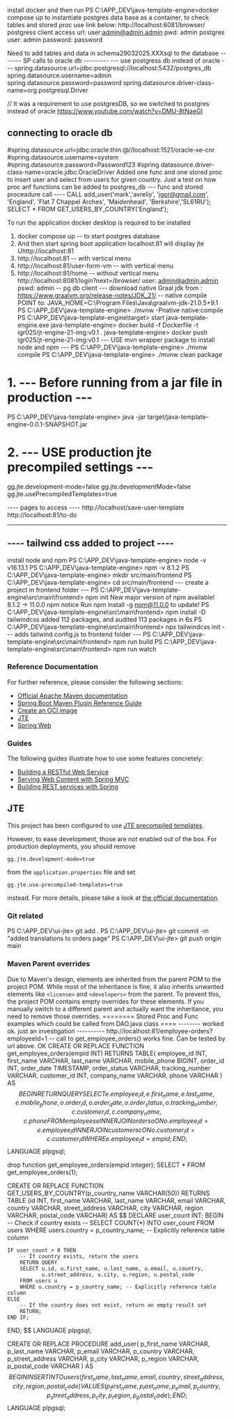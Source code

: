 install docker and then run
PS C:\APP_DEV\java-template-engine>docker compose up
to instantiate postgres data base as a container, to check tables and stored proc use link below:
http://localhost:8081/browser/
postgress client access url:
user:admin@admin.admin
pwd: admin
postgres  user: admin   password: password


Need to add tables and data in schema29032025.XXXsql  to the database
-------   SP calls to oracle db  ---------
--- use postgress db instead of oracle ---
spring.datasource.url=jdbc:postgresql://localhost:5432/postgres_db
spring.datasource.username=admin
spring.datasource.password=password
spring.datasource.driver-class-name=org.postgresql.Driver

// It was a requirement to use postgresDB, so we switched to postgres instead of oracle
https://www.youtube.com/watch?v=DMU-8tNaeGI
## connecting to oracle db
#spring.datasource.url=jdbc:oracle:thin:@//localhost:1521/oracle-xe-cnr
#spring.datasource.username=system
#spring.datasource.password=Password123
#spring.datasource.driver-class-name=oracle.jdbc.OracleDriver
Added one func and one stored proc to insert user and select from users
for given country. Just a test on how proc anf functions can be added to postgres_db
---   func and stored proceadure call  ----
CALL add_user('mark','avreliy', 'igor@gmail.com', 'England', 'Flat 7 Chappel Arches', 'Maidenhead', 'Berkshire','SL61RU');
SELECT * FROM GET_USERS_BY_COUNTRY('England');

To run the application docker desktop is required to be installed
1) docker compose up       --  to start postgres database
2) And then start spring boot application  localhost:81 will display jte Uhttp://localhost:81
3) http://localhost:81 -- with vertical menu
3) http://localhost:81/user-form-vm    -- with vertical menu
3)  http://localhost:81/home  -- without vertical menu
    http://localhost:8081/login?next=/browser/
    user:  admin@admin.admin
    pswd:  admin
    -- pg db client ---
    download native Graal jdk from :
    https://www.graalvm.org/release-notes/JDK_21/
    -- native compile  POINT to: JAVA_HOME=C:\Program Files\Java\graalvm-jdk-21.0.5+9.1
    PS C:\APP_DEV\java-template-engine> ./mvnw -Pnative native:compile
    PS C:\APP_DEV\java-template-engine\target> start java-template-engine.exe
    java-template-engine> docker build -f Dockerfile -t igr025/jt-engine-21-img:v0.1 .
    java-template-engine> docker push igr025/jt-engine-21-img:v0.1
    ---  USE mvn wrapper package to install node and npm ---
    PS C:\APP_DEV\java-template-engine> ./mvnw compile
    PS C:\APP_DEV\java-template-engine> ./mvnw clean package

# 1. --- Before running from a jar file in production ---
PS C:\APP_DEV\java-template-engine>
java -jar target/java-template-engine-0.0.1-SNAPSHOT.jar

# 2. --- USE production jte precompiled settings ---
gg.jte.development-mode=false
gg.jte.developmentMode=false
gg.jte.usePrecompiledTemplates=true

---- pages to access ----
http://localhost/save-user-template
http://localhost:81/to-do

-----------------------------------------
---- tailwind css added to project ----
-----------------------------------------
install node and npm
PS C:\APP_DEV\java-template-engine> node -v
v16.13.1
PS C:\APP_DEV\java-template-engine> npm -v
8.1.2
PS C:\APP_DEV\java-template-engine> mkdir src/main/frontend
PS C:\APP_DEV\java-template-engine> cd src/main/frontend
--- create a project in frontend folder ---
PS C:\APP_DEV\java-template-engine\src\main\frontend> npm init
New major version of npm available! 8.1.2 -> 11.0.0
npm notice Run npm install -g npm@11.0.0 to update!
PS C:\APP_DEV\java-template-engine\src\main\frontend> npm install -D tailwindcss
added 112 packages, and audited 113 packages in 6s
PS C:\APP_DEV\java-template-engine\src\main\frontend> npx tailwindcss init
---  adds tailwind.config.js  to frontend folder ---
PS C:\APP_DEV\java-template-engine\src\main\frontend> npm run build
PS C:\APP_DEV\java-template-engine\src\main\frontend> npm run watch


### Reference Documentation
For further reference, please consider the following sections:

* [Official Apache Maven documentation](https://maven.apache.org/guides/index.html)
* [Spring Boot Maven Plugin Reference Guide](https://docs.spring.io/spring-boot/3.4.1/maven-plugin)
* [Create an OCI image](https://docs.spring.io/spring-boot/3.4.1/maven-plugin/build-image.html)
* [JTE](https://jte.gg/)
* [Spring Web](https://docs.spring.io/spring-boot/3.4.1/reference/web/servlet.html)

### Guides
The following guides illustrate how to use some features concretely:

* [Building a RESTful Web Service](https://spring.io/guides/gs/rest-service/)
* [Serving Web Content with Spring MVC](https://spring.io/guides/gs/serving-web-content/)
* [Building REST services with Spring](https://spring.io/guides/tutorials/rest/)

## JTE

This project has been configured to use [JTE precompiled templates](https://jte.gg/pre-compiling/).

However, to ease development, those are not enabled out of the box.
For production deployments, you should remove

```properties
gg.jte.development-mode=true
```

from the `application.properties` file and set

```properties
gg.jte.use-precompiled-templates=true
```

instead.
For more details, please take a look at [the official documentation](https://jte.gg/spring-boot-starter-3/).

### Git related
PS C:\APP_DEV\ui-jte> git add .
PS C:\APP_DEV\ui-jte> git commit -m "added translations to orders page"
PS C:\APP_DEV\ui-jte> git push origin main

### Maven Parent overrides

Due to Maven's design, elements are inherited from the parent POM to the project POM.
While most of the inheritance is fine, it also inherits unwanted elements like `<license>` and `<developers>` from the parent.
To prevent this, the project POM contains empty overrides for these elements.
If you manually switch to a different parent and actually want the inheritance, you need to remove those overrides.
========   Stored Proc and Func  examples which could be called from DAO.java class ====
--------  worked ok. just an investigation  ----------
http://localhost:81/employee-orders?employeeId=1
--  call to get_employee_orders() works fine. Can be tested by url above. OK
CREATE OR REPLACE FUNCTION get_employee_orders(empid INT)
RETURNS TABLE(
employee_id INT,
first_name VARCHAR,
last_name VARCHAR,
mobile_phone BIGINT,
order_id INT,
order_date TIMESTAMP,
order_status VARCHAR,
tracking_number VARCHAR,
customer_id INT,
company_name VARCHAR,
phone VARCHAR
) AS
$$
BEGIN
RETURN QUERY
SELECT e.employee_id, e.first_name, e.last_name, e.mobile_phone, o.order_id, o.order_date, o.order_status, o.tracking_number, c.customer_id, c.company_name, c.phone
FROM employees e
INNER JOIN orders o ON o.employee_id = e.employee_id
INNER JOIN customers c ON o.customer_id = c.customer_id
WHERE e.employee_id = empid;
END;
$$ LANGUAGE plpgsql;

drop function get_employee_orders(empid integer);
SELECT * FROM get_employee_orders(1);


CREATE OR REPLACE FUNCTION GET_USERS_BY_COUNTRY(p_country_name VARCHAR(50))
RETURNS TABLE (id INT, first_name VARCHAR, last_name VARCHAR, email VARCHAR, country VARCHAR,
street_address VARCHAR, city VARCHAR, region VARCHAR, postal_code VARCHAR) AS $$
DECLARE
user_count INT;
BEGIN
-- Check if country exists --
SELECT COUNT(*) INTO user_count
FROM users
WHERE users.country = p_country_name; -- Explicitly reference table column

    IF user_count > 0 THEN
        -- If country exists, return the users
        RETURN QUERY
        SELECT u.id, u.first_name, u.last_name, u.email, u.country,
               u.street_address, u.city, u.region, u.postal_code
        FROM users u
        WHERE u.country = p_country_name; -- Explicitly reference table column
    ELSE
        -- If the country does not exist, return an empty result set
        RETURN;
    END IF;
END;
$$ LANGUAGE plpgsql;

CREATE OR REPLACE PROCEDURE add_user(
p_first_name VARCHAR,
p_last_name VARCHAR,
p_email VARCHAR,
p_country VARCHAR,
p_street_address VARCHAR,
p_city VARCHAR,
p_region VARCHAR,
p_postal_code VARCHAR
)
AS $$
BEGIN
INSERT INTO users (first_name, last_name, email, country, street_address, city, region, postal_code)
VALUES (p_first_name, p_last_name, p_email, p_country, p_street_address, p_city, p_region, p_postal_code);
END;
$$ LANGUAGE plpgsql;
